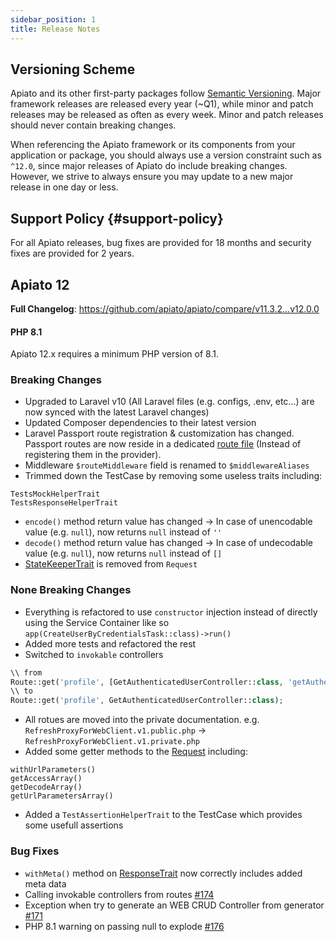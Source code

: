 ```yaml
---
sidebar_position: 1
title: Release Notes
---
```


## Versioning Scheme

Apiato and its other first-party packages follow [Semantic Versioning](https://semver.org/).
Major framework releases are released every year (~Q1),
while minor and patch releases may be released as often as every week.
Minor and patch releases should never contain breaking changes.

When referencing the Apiato framework or its components from your application or package,
you should always use a version constraint such as `^12.0`,
since major releases of Apiato do include breaking changes.
However, we strive to always ensure you may update to a new major release in one day or less.

## Support Policy {#support-policy}

For all Apiato releases, bug fixes are provided for 18 months and security fixes are provided for 2 years.

## Apiato 12

**Full Changelog**: https://github.com/apiato/apiato/compare/v11.3.2...v12.0.0

#### PHP 8.1
Apiato 12.x requires a minimum PHP version of 8.1.

### Breaking Changes

* Upgraded to Laravel v10 (All Laravel files (e.g. configs, .env, etc...) are now synced with the latest Laravel changes)
* Updated Composer dependencies to their latest version
* Laravel Passport route registration & customization has changed. Passport routes are now reside in a dedicated [route file](https://github.com/apiato/apiato/blob/3d368c0ead610bfd9d5566ad7652419346732e53/app/Containers/AppSection/Authentication/UI/API/Routes/Passport.v1.private.php) (Instead of registering them in the provider).
* Middleware `$routeMiddleware` field is renamed to `$middlewareAliases`
* Trimmed down the TestCase by removing some useless traits including:
```
TestsMockHelperTrait
TestsResponseHelperTrait
```
* `encode()` method return value has changed -> In case of unencodable value (e.g. `null`), now returns `null` instead of `''`
* `decode()` method return value has changed -> In case of undecodable value (e.g. `null`), now returns `null` instead of `[]`
* [StateKeeperTrait](https://github.com/apiato/core/blob/cbf2acacf42ee442db5a301773c26944a049bfc1/Traits/StateKeeperTrait.php) is removed from `Request`

### None Breaking Changes

* Everything is refactored to use `constructor` injection instead of directly using the Service Container like so `app(CreateUserByCredentialsTask::class)->run()`
* Added more tests and refactored the rest
* Switched to `invokable` controllers
```php
\\ from
Route::get('profile', [GetAuthenticatedUserController::class, 'getAuthenticatedUser']);
\\ to
Route::get('profile', GetAuthenticatedUserController::class);
```
* All rotues are moved into the private documentation. e.g.
  `RefreshProxyForWebClient.v1.public.php` -> `RefreshProxyForWebClient.v1.private.php`
* Added some getter methods to the [Request](https://github.com/apiato/core/blob/789606b41f1024c2da506bb6765d2fbfa85897cd/Abstracts/Requests/Request.php) including:
```
withUrlParameters()
getAccessArray()
getDecodeArray()
getUrlParametersArray()
```
* Added a `TestAssertionHelperTrait` to the TestCase which provides some usefull assertions

### Bug Fixes
* `withMeta()` method on [ResponseTrait](https://github.com/apiato/core/blob/789606b41f1024c2da506bb6765d2fbfa85897cd/Traits/ResponseTrait.php) now correctly includes added meta data
* Calling invokable controllers from routes [#174](https://github.com/apiato/core/issues/174)
* Exception when try to generate an WEB CRUD Controller from generator [#171](https://github.com/apiato/core/issues/171)
* PHP 8.1 warning on passing null to explode [#176](https://github.com/apiato/core/issues/176)
